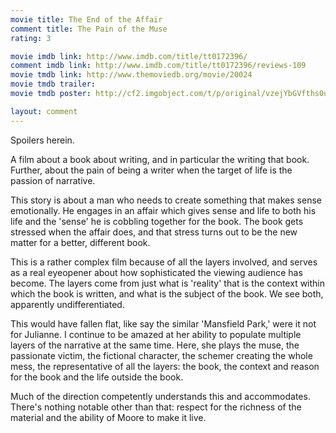 ```yaml
---
movie title: The End of the Affair
comment title: The Pain of the Muse
rating: 3

movie imdb link: http://www.imdb.com/title/tt0172396/
comment imdb link: http://www.imdb.com/title/tt0172396/reviews-109
movie tmdb link: http://www.themoviedb.org/movie/20024
movie tmdb trailer: 
movie tmdb poster: http://cf2.imgobject.com/t/p/original/vzejYbGVfths0uMUPIwNwBHuNYw.jpg

layout: comment
---
```


Spoilers herein.

A film about a book about writing, and in particular the writing that book. Further, about the pain of being a writer when the target of life is the passion of narrative.

This story is about a man who needs to create something that makes sense emotionally. He engages in an affair which gives sense and life to both his life and the 'sense' he is cobbling together for the book. The book gets stressed when the affair does, and that stress turns out to be the new matter for a better, different book.

This is a rather complex film because of all the layers involved, and serves as a real eyeopener about how sophisticated the viewing audience has become. The layers come from just what is 'reality' that is the context within which the book is written, and what is the subject of the book. We see both, apparently undifferentiated.

This would have fallen flat, like say the similar 'Mansfield Park,' were it not for Julianne. I continue to be amazed at her ability to populate multiple layers of the narrative at the same time. Here, she plays the muse, the passionate victim, the fictional character, the schemer creating the whole mess, the representative of all the layers: the book, the context and reason for the book and the life outside the book.

Much of the direction competently understands this and accommodates. There's nothing notable other than that: respect for the richness of the material and the ability of Moore to make it live.